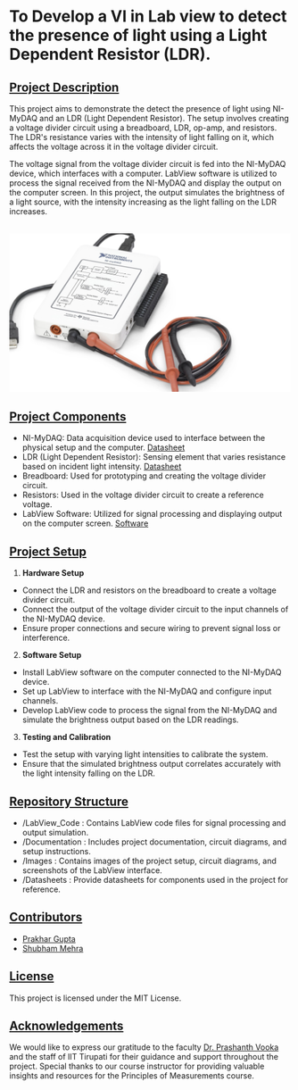 # To Develop a VI in Lab view to detect the presence of light using a Light Dependent Resistor (LDR).

## <ins> Project Description </ins>

This project aims to demonstrate the detect the presence of light using NI-MyDAQ and an LDR (Light Dependent Resistor). The setup involves creating a voltage divider circuit using a breadboard, LDR, op-amp,
and resistors. The LDR's resistance varies with the intensity of light falling on it, which affects the voltage across it in the voltage divider circuit.

The voltage signal from the voltage divider circuit is fed into the NI-MyDAQ device, which interfaces with a computer. LabView software is utilized to process the signal received from the NI-MyDAQ and 
display the output on the computer screen. In this project, the output simulates the brightness of a light source, with the intensity increasing as the light falling on the LDR increases.
<br>
<br>

![My_DAQ](/images/mydaq.png)


## <ins> Project Components </ins>

- NI-MyDAQ: Data acquisition device used to interface between the physical setup and the computer. [Datasheet](/Documentation/373060g.pdf)
- LDR (Light Dependent Resistor): Sensing element that varies resistance based on incident light intensity. [Datasheet](/Documentation/LDR%20Datasheet.pdf)
- Breadboard: Used for prototyping and creating the voltage divider circuit.
- Resistors: Used in the voltage divider circuit to create a reference voltage.
- LabView Software: Utilized for signal processing and displaying output on the computer screen. [Software](https://www.ni.com/en/support/downloads/software-products/download.labview.html#521715)

## <ins> Project Setup </ins>

1. **Hardware Setup**
  - Connect the LDR and resistors on the breadboard to create a voltage divider circuit.
  - Connect the output of the voltage divider circuit to the input channels of the NI-MyDAQ device.
  - Ensure proper connections and secure wiring to prevent signal loss or interference.
2. **Software Setup**
  - Install LabView software on the computer connected to the NI-MyDAQ device.
  - Set up LabView to interface with the NI-MyDAQ and configure input channels.
  - Develop LabView code to process the signal from the NI-MyDAQ and simulate the brightness output based on the LDR readings.
3. **Testing and Calibration**
  - Test the setup with varying light intensities to calibrate the system.
  - Ensure that the simulated brightness output correlates accurately with the light intensity falling on the LDR.

## <ins> Repository Structure </ins>

- /LabView_Code : Contains LabView code files for signal processing and output simulation.
- /Documentation : Includes project documentation, circuit diagrams, and setup instructions.
- /Images : Contains images of the project setup, circuit diagrams, and screenshots of the LabView interface.
- /Datasheets : Provide datasheets for components used in the project for reference.

## <ins> Contributors </ins>

- [Prakhar Gupta](https://github.com/prax-1)
- [Shubham Mehra]()

## <ins> License </ins>
This project is licensed under the MIT License.

## <ins> Acknowledgements </ins>
We would like to express our gratitude to the faculty [Dr. Prashanth Vooka](https://iittp.ac.in/dr-prashanth-vooka) and the staff of IIT Tirupati for their guidance and support throughout the project. 
Special thanks to our course instructor for providing valuable insights and resources for the Principles of Measurements course.
